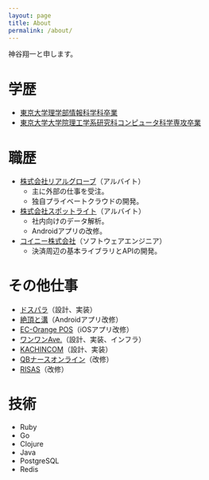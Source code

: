 ```yaml
---
layout: page
title: About
permalink: /about/
---
```


神谷翔一と申します。

# 学歴

- [東京大学理学部情報科学科卒業](http://www.is.s.u-tokyo.ac.jp/)
- [東京大学大学院理工学系研究科コンピュータ科学専攻卒業](http://www.i.u-tokyo.ac.jp/)

# 職歴

- [株式会社リアルグローブ](http://realglobe.jp/)（アルバイト）
  - 主に外部の仕事を受注。
  - 独自プライベートクラウドの開発。
- [株式会社スポットライト](http://www.smapo.jp/)（アルバイト）
  - 社内向けのデータ解析。
  - Androidアプリの改修。
- [コイニー株式会社](http://coiney.com/)（ソフトウェアエンジニア）
  - 決済周辺の基本ライブラリとAPIの開発。

# その他仕事

- [ドスパラ](https://play.google.com/store/apps/details?id=jp.co.dospara.djm.sp2)（設計、実装）
- [絶頂と溝](http://www.zeccho.jp/)（Androidアプリ改修）
- [EC-Orange POS](http://ec-cube.ec-orange.jp/pos/)（iOSアプリ改修）
- [ワンワンAve.](https://www.wanwan-ave.com)（設計、実装、インフラ）
- [KACHINCOM](http://www.cachincom.com/)（設計、実装）
- [QBナースオンライン](https://qbnurse-online.com/)（改修）
- [RISAS](http://risas.jp)（改修）

# 技術

- Ruby
- Go
- Clojure
- Java
- PostgreSQL
- Redis
